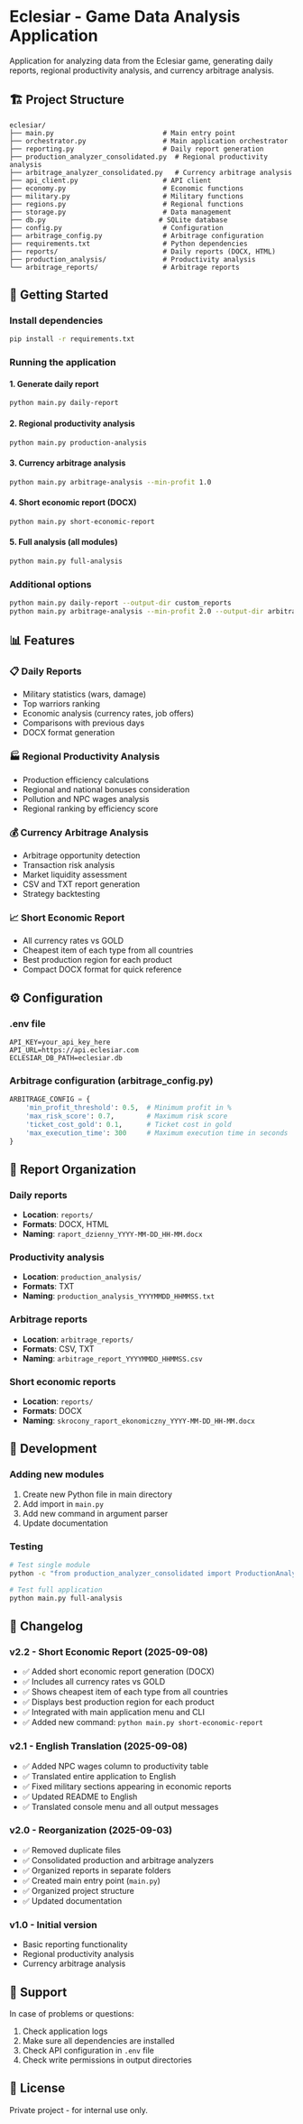 # Eclesiar - Game Data Analysis Application

Application for analyzing data from the Eclesiar game, generating daily reports, regional productivity analysis, and currency arbitrage analysis.

## 🏗️ Project Structure

```
eclesiar/
├── main.py                           # Main entry point
├── orchestrator.py                   # Main application orchestrator
├── reporting.py                      # Daily report generation
├── production_analyzer_consolidated.py  # Regional productivity analysis
├── arbitrage_analyzer_consolidated.py   # Currency arbitrage analysis
├── api_client.py                     # API client
├── economy.py                        # Economic functions
├── military.py                       # Military functions
├── regions.py                        # Regional functions
├── storage.py                        # Data management
├── db.py                            # SQLite database
├── config.py                         # Configuration
├── arbitrage_config.py               # Arbitrage configuration
├── requirements.txt                  # Python dependencies
├── reports/                          # Daily reports (DOCX, HTML)
├── production_analysis/              # Productivity analysis
└── arbitrage_reports/                # Arbitrage reports
```

## 🚀 Getting Started

### Install dependencies
```bash
pip install -r requirements.txt
```

### Running the application

#### 1. Generate daily report
```bash
python main.py daily-report
```

#### 2. Regional productivity analysis
```bash
python main.py production-analysis
```

#### 3. Currency arbitrage analysis
```bash
python main.py arbitrage-analysis --min-profit 1.0
```

#### 4. Short economic report (DOCX)
```bash
python main.py short-economic-report
```

#### 5. Full analysis (all modules)
```bash
python main.py full-analysis
```

### Additional options
```bash
python main.py daily-report --output-dir custom_reports
python main.py arbitrage-analysis --min-profit 2.0 --output-dir arbitrage_results
```

## 📊 Features

### 📋 Daily Reports
- Military statistics (wars, damage)
- Top warriors ranking
- Economic analysis (currency rates, job offers)
- Comparisons with previous days
- DOCX format generation

### 🏭 Regional Productivity Analysis
- Production efficiency calculations
- Regional and national bonuses consideration
- Pollution and NPC wages analysis
- Regional ranking by efficiency score

### 💰 Currency Arbitrage Analysis
- Arbitrage opportunity detection
- Transaction risk analysis
- Market liquidity assessment
- CSV and TXT report generation
- Strategy backtesting

### 📈 Short Economic Report
- All currency rates vs GOLD
- Cheapest item of each type from all countries
- Best production region for each product
- Compact DOCX format for quick reference

## ⚙️ Configuration

### .env file
```env
API_KEY=your_api_key_here
API_URL=https://api.eclesiar.com
ECLESIAR_DB_PATH=eclesiar.db
```

### Arbitrage configuration (arbitrage_config.py)
```python
ARBITRAGE_CONFIG = {
    'min_profit_threshold': 0.5,  # Minimum profit in %
    'max_risk_score': 0.7,        # Maximum risk score
    'ticket_cost_gold': 0.1,      # Ticket cost in gold
    'max_execution_time': 300     # Maximum execution time in seconds
}
```

## 📁 Report Organization

### Daily reports
- **Location**: `reports/`
- **Formats**: DOCX, HTML
- **Naming**: `raport_dzienny_YYYY-MM-DD_HH-MM.docx`

### Productivity analysis
- **Location**: `production_analysis/`
- **Formats**: TXT
- **Naming**: `production_analysis_YYYYMMDD_HHMMSS.txt`

### Arbitrage reports
- **Location**: `arbitrage_reports/`
- **Formats**: CSV, TXT
- **Naming**: `arbitrage_report_YYYYMMDD_HHMMSS.csv`

### Short economic reports
- **Location**: `reports/`
- **Formats**: DOCX
- **Naming**: `skrocony_raport_ekonomiczny_YYYY-MM-DD_HH-MM.docx`

## 🔧 Development

### Adding new modules
1. Create new Python file in main directory
2. Add import in `main.py`
3. Add new command in argument parser
4. Update documentation

### Testing
```bash
# Test single module
python -c "from production_analyzer_consolidated import ProductionAnalyzer; print('OK')"

# Test full application
python main.py full-analysis
```

## 📝 Changelog

### v2.2 - Short Economic Report (2025-09-08)
- ✅ Added short economic report generation (DOCX)
- ✅ Includes all currency rates vs GOLD
- ✅ Shows cheapest item of each type from all countries
- ✅ Displays best production region for each product
- ✅ Integrated with main application menu and CLI
- ✅ Added new command: `python main.py short-economic-report`

### v2.1 - English Translation (2025-09-08)
- ✅ Added NPC wages column to productivity table
- ✅ Translated entire application to English
- ✅ Fixed military sections appearing in economic reports
- ✅ Updated README to English
- ✅ Translated console menu and all output messages

### v2.0 - Reorganization (2025-09-03)
- ✅ Removed duplicate files
- ✅ Consolidated production and arbitrage analyzers
- ✅ Organized reports in separate folders
- ✅ Created main entry point (`main.py`)
- ✅ Organized project structure
- ✅ Updated documentation

### v1.0 - Initial version
- Basic reporting functionality
- Regional productivity analysis
- Currency arbitrage analysis

## 🤝 Support

In case of problems or questions:
1. Check application logs
2. Make sure all dependencies are installed
3. Check API configuration in `.env` file
4. Check write permissions in output directories

## 📄 License

Private project - for internal use only.
